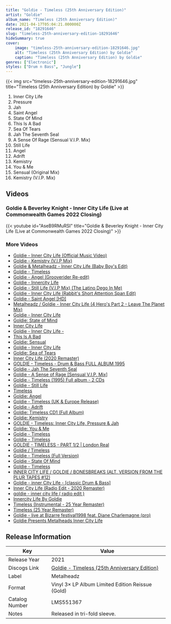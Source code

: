 ```yaml
---
title: "Goldie - Timeless (25th Anniversary Edition)"
artist: "Goldie"
album_name: "Timeless (25th Anniversary Edition)"
date: 2021-04-17T05:04:21.000000Z
release_id: "18291646"
slug: "timeless-25th-anniversary-edition-18291646"
hideSummary: true
cover:
    image: "timeless-25th-anniversary-edition-18291646.jpg"
    alt: "Timeless (25th Anniversary Edition) by Goldie"
    caption: "Timeless (25th Anniversary Edition) by Goldie"
genres: ["Electronic"]
styles: ["Drum n Bass", "Jungle"]
---
```


{{< img src="timeless-25th-anniversary-edition-18291646.jpg" title="Timeless (25th Anniversary Edition) by Goldie" >}}

<!-- section break -->

1. Inner City Life
2. Pressure
3. Jah
4. Saint Angel
5. State Of Mind
6. This Is A Bad
7. Sea Of Tears
8. Jah The Seventh Seal
9. A Sense Of Rage (Sensual V.I.P. Mix)
10. Still Life
11. Angel
12. Adrift
13. Kemistry
14. You & Me
15. Sensual (Original Mix)
16. Kemistry (V.I.P. Mix)

<!-- section break -->




## Videos
### Goldie & Beverley Knight - Inner City Life (Live at Commonwealth Games 2022 Closing)
{{< youtube id="AseB9RMuRSI" title="Goldie & Beverley Knight - Inner City Life (Live at Commonwealth Games 2022 Closing)" >}}<br>

### More Videos

- [Goldie - Inner City Life (Official Music Video)](https://www.youtube.com/watch?v=i-P98B2skts)
- [Goldie - Kemistry (V.I.P Mix)](https://www.youtube.com/watch?v=qL_jXmEgN_Q)
- [Goldie & Metalheadz - Inner City Life (Baby Boy's Edit)](https://www.youtube.com/watch?v=5dfzVzv6a4w)
- [Goldie - Timeless](https://www.youtube.com/watch?v=Usqwy2-E4SE)
- [Goldie - Angel (Grooverider Re-edit)](https://www.youtube.com/watch?v=5h7qQq0Q0I0)
- [Goldie - Innercity Life](https://www.youtube.com/watch?v=x8u7MNG-ug8)
- [Goldie - Still Life (V.I.P Mix) (The Latino Dego In Me)](https://www.youtube.com/watch?v=aGo1xkVI9qE)
- [Goldie - Inner City Life (Rabbit's Short Attention Span Edit)](https://www.youtube.com/watch?v=vVVttJ5m2N8)
- [Goldie - Saint Angel [HD]](https://www.youtube.com/watch?v=NvHtYLWMUKU)
- [Metalheadz / Goldie - Inner City Life (4 Hero's Part 2 - Leave The Planet Mix)](https://www.youtube.com/watch?v=El2TxZ09gvA)
- [Goldie - Inner City Life](https://www.youtube.com/watch?v=anQgfwdZUkE)
- [Goldie: State of Mind](https://www.youtube.com/watch?v=QcbWg01E7Qg)
- [Inner City Life](https://www.youtube.com/watch?v=HY8VDJyBWg4)
- [Goldie - Inner City Life -](https://www.youtube.com/watch?v=vI9IzTS-ygI)
- [This Is A Bad](https://www.youtube.com/watch?v=05iHoucOVLE)
- [Goldie: Sensual](https://www.youtube.com/watch?v=x9Z7WND01xE)
- [Goldie -  Inner City Life](https://www.youtube.com/watch?v=motaKzBcayU)
- [Goldie: Sea of Tears](https://www.youtube.com/watch?v=BY37izMpcsc)
- [Inner City Life (2020 Remaster)](https://www.youtube.com/watch?v=fRzjfOtsUcQ)
- [GOLDIE - Timeless - Drum & Bass FULL ALBUM 1995](https://www.youtube.com/watch?v=eAF40bMD_v4)
- [Goldie - Jah The Seventh Seal](https://www.youtube.com/watch?v=goK2Qbbt7LE)
- [Goldie - A Sense of Rage [Sensual V.I.P. Mix]](https://www.youtube.com/watch?v=3NtXtMD5Vm8)
- [Goldie - Timeless (1995) Full album - 2 CDs](https://www.youtube.com/watch?v=dhV9VbxV3Rw)
- [Goldie - Still Life](https://www.youtube.com/watch?v=u2C2j-o1Os4)
- [Timeless](https://www.youtube.com/watch?v=E_WYFhP8QCs)
- [Goldie: Angel](https://www.youtube.com/watch?v=nIRDgl_Rx4E)
- [Goldie - Timeless (UK & Europe Release)](https://www.youtube.com/watch?v=nv64JhpGWAs)
- [Goldie - Adrift](https://www.youtube.com/watch?v=j8sN_xgUa58)
- [Goldie: Timeless CD1 (Full Album)](https://www.youtube.com/watch?v=UJUcfRgfejs)
- [Goldie: Kemistry](https://www.youtube.com/watch?v=P0IrNQsfL9c)
- [GOLDIE - Timeless: Inner City Life, Pressure & Jah](https://www.youtube.com/watch?v=NoV85P4L8kI)
- [Goldie: You & Me](https://www.youtube.com/watch?v=kZAeF4Fy9us)
- [Goldie - Timeless](https://www.youtube.com/watch?v=X6h2Wgs1nkA)
- [Goldie - Timeless](https://www.youtube.com/watch?v=OKHlQa-N8FU)
- [GOLDIE - TIMELESS - PART 1/2 | London Real](https://www.youtube.com/watch?v=fTPMmV8-MHA)
- [Goldie / Timeless](https://www.youtube.com/watch?v=UHnE7N79rBQ)
- [Goldie - Timeless (Full Version)](https://www.youtube.com/watch?v=BzezB5An9SI)
- [Goldie - State Of Mind](https://www.youtube.com/watch?v=eElkoPuJm6E)
- [Goldie - Timeless](https://www.youtube.com/watch?v=LWdP9Y_ERf4)
- [INNER CITY LIFE / GOLDIE / BONESBREAKS (ALT. VERSION FROM THE PLUR TAPES #12)](https://www.youtube.com/watch?v=IaSH2SWQWEE)
- [Goldie - inner City Life - [classic Drum & Bass]](https://www.youtube.com/watch?v=yYA4DoZOiD8)
- [Inner City Life (Radio Edit - 2020 Remaster)](https://www.youtube.com/watch?v=Qd7HbsQFHxs)
- [goldie - inner city life ( radio edit )](https://www.youtube.com/watch?v=3BcjXnr-OSQ)
- [Innercity Life By Goldie](https://www.youtube.com/watch?v=_9SwyPnQ6BQ)
- [Timeless (Instrumental - 25 Year Remaster)](https://www.youtube.com/watch?v=sFzoQqmj-ac)
- [Timeless (25 Year Remaster)](https://www.youtube.com/watch?v=BPb9IRfD_YE)
- [Goldie - live at Bizarre festival1998 feat. Diane Charlemagne  (pro)](https://www.youtube.com/watch?v=2-jiGAL1fB4)
- [Goldie Presents Metalheads   Inner City Life](https://www.youtube.com/watch?v=fqX5AM-7ixM)


## Release Information
|  Key           | Value                                                |
| ---------------| ---------------------------------------------------- |
| Release Year   | 2021                                   |
| Discogs Link   | [Goldie - Timeless (25th Anniversary Edition)](https://www.discogs.com/release/18291646-Goldie-Timeless-25th-Anniversary-Edition) |
| Label          | Metalheadz |
| Format         | Vinyl 3× LP Album Limited Edition Reissue (Gold) |
| Catalog Number | LMS551367 |
| Notes | Released in tri-fold sleeve. |